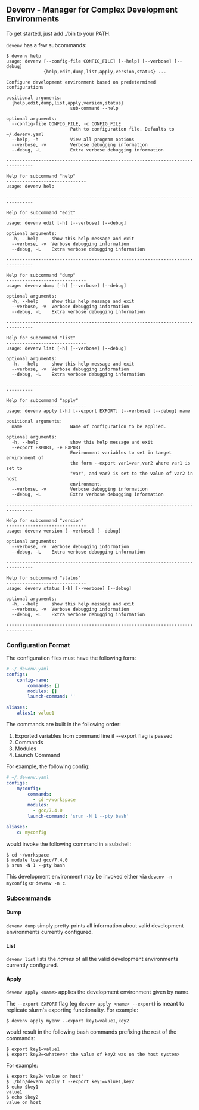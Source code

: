 ## Devenv - Manager for Complex Development Environments

To get started, just add ./bin to your PATH.

`devenv` has a few subcommands:

```console
$ devenv help
usage: devenv [--config-file CONFIG_FILE] [--help] [--verbose] [--debug]
              {help,edit,dump,list,apply,version,status} ...

Configure development environment based on predetermined configurations

positional arguments:
  {help,edit,dump,list,apply,version,status}
                        sub-command --help

optional arguments:
  --config-file CONFIG_FILE, -c CONFIG_FILE
                        Path to configuration file. Defaults to ~/.devenv.yaml
  --help, -h            View all program options
  --verbose, -v         Verbose debugging information
  --debug, -L           Extra verbose debugging information

--------------------------------------------------------------------------------

Help for subcommand "help"
------------------------------
usage: devenv help

--------------------------------------------------------------------------------

Help for subcommand "edit"
------------------------------
usage: devenv edit [-h] [--verbose] [--debug]

optional arguments:
  -h, --help     show this help message and exit
  --verbose, -v  Verbose debugging information
  --debug, -L    Extra verbose debugging information

--------------------------------------------------------------------------------

Help for subcommand "dump"
------------------------------
usage: devenv dump [-h] [--verbose] [--debug]

optional arguments:
  -h, --help     show this help message and exit
  --verbose, -v  Verbose debugging information
  --debug, -L    Extra verbose debugging information

--------------------------------------------------------------------------------

Help for subcommand "list"
------------------------------
usage: devenv list [-h] [--verbose] [--debug]

optional arguments:
  -h, --help     show this help message and exit
  --verbose, -v  Verbose debugging information
  --debug, -L    Extra verbose debugging information

--------------------------------------------------------------------------------

Help for subcommand "apply"
------------------------------
usage: devenv apply [-h] [--export EXPORT] [--verbose] [--debug] name

positional arguments:
  name                  Name of configuration to be applied.

optional arguments:
  -h, --help            show this help message and exit
  --export EXPORT, -e EXPORT
                        Environment variables to set in target environment of
                        the form --export var1=var,var2 where var1 is set to
                        "var", and var2 is set to the value of var2 in host
                        environment.
  --verbose, -v         Verbose debugging information
  --debug, -L           Extra verbose debugging information

--------------------------------------------------------------------------------

Help for subcommand "version"
------------------------------
usage: devenv version [--verbose] [--debug]

optional arguments:
  --verbose, -v  Verbose debugging information
  --debug, -L    Extra verbose debugging information

--------------------------------------------------------------------------------

Help for subcommand "status"
------------------------------
usage: devenv status [-h] [--verbose] [--debug]

optional arguments:
  -h, --help     show this help message and exit
  --verbose, -v  Verbose debugging information
  --debug, -L    Extra verbose debugging information

--------------------------------------------------------------------------------
```

### Configuration Format

The configuration files must have the following form:

```yaml
# ~/.devenv.yaml
configs:
    config-name:
        commands: []
        modules: []
        launch-command: ''

aliases:
    alias1: value1
```

The commands are built in the following order:

1. Exported variables from command line if --export flag is passed
2. Commands
3. Modules
4. Launch Command

For example, the following config:

```yaml
# ~/.devenv.yaml
configs:
    myconfig:
        commands:
          - cd ~/workspace
        modules:
          - gcc/7.4.0
        launch-command: 'srun -N 1 --pty bash'

aliases:
    c: myconfig
```

would invoke the following command in a subshell:

```console
$ cd ~/workspace
$ module load gcc/7.4.0
$ srun -N 1 --pty bash
```

This development environment may be invoked either via `devenv -n myconfig`
or `devenv -n c`.

### Subcommands

#### Dump

`devenv dump` simply pretty-prints all information about valid development
environments currently configured.

#### List

`devenv list` lists the *names* of all the valid development environments currently configured.

#### Apply

`devenv apply <name>` applies the development environment given by name.

The `--export EXPORT` flag (eg `devenv apply <name> --export`) is meant to
replicate slurm's exporting functionality. For example:

```console
$ devenv apply myenv --export key1=value1,key2
```

would result in the following bash commands prefixing the rest of the commands:

```console
$ export key1=value1
$ export key2=<whatever the value of key2 was on the host system>
```

For example:

```console
$ export key2='value on host'
$ ./bin/devenv apply t --export key1=value1,key2
$ echo $key1
value1
$ echo $key2
value on host
```
